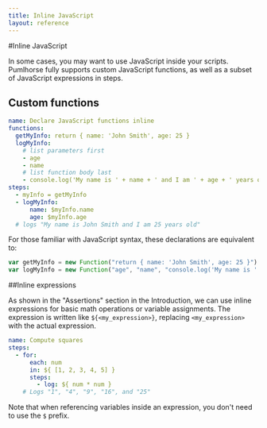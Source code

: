 ```yaml
---
title: Inline JavaScript
layout: reference
---
```

#Inline JavaScript

In some cases, you may want to use JavaScript inside your 
scripts. Pumlhorse fully supports custom JavaScript functions, as well 
as a subset of JavaScript expressions in steps.

## Custom functions

```yaml
name: Declare JavaScript functions inline
functions:
  getMyInfo: return { name: 'John Smith', age: 25 }
  logMyInfo:
    # list parameters first 
    - age
    - name
    # list function body last
    - console.log('My name is ' + name + ' and I am ' + age + ' years old')
steps:
  - myInfo = getMyInfo
  - logMyInfo:
      name: $myInfo.name
      age: $myInfo.age
  # logs "My name is John Smith and I am 25 years old"
```

For those familiar with JavaScript syntax, these declarations are equivalent to:
```javascript
var getMyInfo = new Function("return { name: 'John Smith', age: 25 }")
var logMyInfo = new Function("age", "name", "console.log('My name is ' + name + ' and I am ' + age + ' years old')")
```

##Inline expressions

As shown in the "Assertions" section in the Introduction, we can use inline expressions for
basic math operations or variable assignments. The expression is written like `${<my_expression>}`,
replacing `<my_expression>` with the actual expression.

```yaml
name: Compute squares
steps:
  - for:
      each: num
      in: ${ [1, 2, 3, 4, 5] }
      steps:
        - log: ${ num * num }
    # Logs "1", "4", "9", "16", and "25"
```

Note that when referencing variables inside an expression, you don't need to use the `$` prefix.
